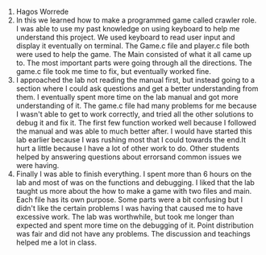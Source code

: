 1. Hagos Worrede
2. In this we learned how to make a programmed game called crawler role. I was able to use my past knowledge on using keyboard to help me understand this 
project. We used keyboard to read user input and display it eventually on terminal. The Game.c file and player.c file both were used to help the game. The Main
consisted of what it all came up to. The most important parts were going through all the directions. The game.c file took me time to fix, 
but eventually worked fine. 
3. I approached the lab not reading the manual first, but instead going to a section where I could ask questions and get a better understanding from them.
 I eventually spent more time on the lab manual and got more understanding of it. The game.c file had many problems for me because I wasn't able to get to work 
 correctly, and tried all the other solutions to debug it and fix it. The first few function worked well because I followed the manual and was able to much better after.
 I would have started this lab earlier because I was rushing most that I could towards the end.It hurt a little because I have a lot of other work to do. Other students 
 helped by answering questions about errorsand common issues we were having. 
4. Finally I was able to finish everything. I spent more than 6 hours on the lab and most of was on the functions and debugging. I liked that 
 the lab taught us more about the how to make a game with two files and main. Each file has its own purpose. Some parts were a bit confusing 
 but I didn't like the certain problems I was having that caused me to have excessive work. The lab was worthwhile, but took me longer than expected and 
 spent more time on the debugging of it. Point distribution was fair and did not have any problems. The discussion and teachings helped me a lot in class.  


